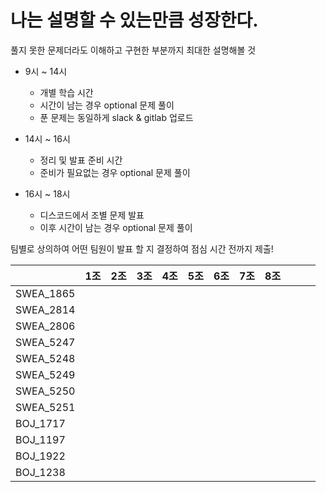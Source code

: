 # 나는 설명할 수 있는만큼 성장한다.

풀지 못한 문제더라도 이해하고 구현한 부분까지 최대한 설명해볼 것


- 9시 ~ 14시
  - 개별 학습 시간
  - 시간이 남는 경우 optional 문제 풀이
  - 푼 문제는 동일하게 slack & gitlab 업로드

- 14시 ~ 16시
  - 정리 및 발표 준비 시간
  - 준비가 필요없는 경우 optional 문제 풀이

- 16시 ~ 18시
  - 디스코드에서 조별 문제 발표
  - 이후 시간이 남는 경우 optional 문제 풀이


팀별로 상의하여 어떤 팀원이 발표 할 지 결정하여 점심 시간 전까지 제출!

|           | 1조  | 2조  | 3조  | 4조  | 5조  | 6조  | 7조  | 8조  |      |      |      |
| --------- | ---- | ---- | ---- | ---- | ---- | ---- | ---- | ---- | ---- | ---- | ---- |
| SWEA_1865 |      |      |      |      |      |      |      |      |      |      |      |
| SWEA_2814 |      |      |      |      |      |      |      |      |      |      |      |
| SWEA_2806 |      |      |      |      |      |      |      |      |      |      |      |
| SWEA_5247 |      |      |      |      |      |      |      |      |      |      |      |
| SWEA_5248 |      |      |      |      |      |      |      |      |      |      |      |
| SWEA_5249 |      |      |      |      |      |      |      |      |      |      |      |
| SWEA_5250 |      |      |      |      |      |      |      |      |      |      |      |
| SWEA_5251 |      |      |      |      |      |      |      |      |      |      |      |
| BOJ_1717  |      |      |      |      |      |      |      |      |      |      |      |
| BOJ_1197  |      |      |      |      |      |      |      |      |      |      |      |
| BOJ_1922  |      |      |      |      |      |      |      |      |      |      |      |
| BOJ_1238  |      |      |      |      |      |      |      |      |      |      |      |

